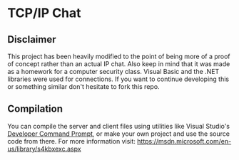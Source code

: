 # TCP/IP Chat

## Disclaimer

This project has been heavily modified to the point of being more of a proof of concept rather than an actual IP chat. Also keep in mind that it was made as a homework for a computer security class. Visual Basic and the .NET libraries were used for connections. If you want to continue developing this or something similar don't hesitate to fork this repo.

## Compilation

You can compile the server and client files using utilities like Visual Studio's [Developer Command Prompt](https://msdn.microsoft.com/en-us/library/f35ctcxw.aspx), or make your own project and use the source code from there. For more information visit: https://msdn.microsoft.com/en-us/library/s4kbxexc.aspx
